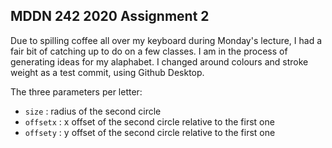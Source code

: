 ## MDDN 242 2020 Assignment 2

Due to spilling coffee all over my keyboard during Monday's lecture, I had a fair bit of catching up to do on a few classes. I am in the process of generating ideas for my alaphabet. I changed around colours and stroke weight as a test commit, using Github Desktop.

The three parameters per letter:
  * `size` : radius of the second circle
  * `offsetx` : x offset of the second circle relative to the first one
  * `offsety` : y offset of the second circle relative to the first one

